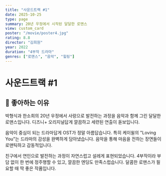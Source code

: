 ```yaml
---
title: "사운드트랙 #1"
date: 2025-10-25
type: page
summary: 20년 우정에서 시작된 달달한 로맨스
view: custom_card
poster: "/movie/poster4.jpg"
rating: 8.8
director: "김희원"
year: 2022
duration: "4부작 드라마"
genres: ["로맨스", "음악", "힐링"]
---
```


# 사운드트랙 #1

## 💭 좋아하는 이유

박형식과 한소희의 20년 우정에서 사랑으로 발전하는 과정을 음악과 함께 그린 달달한 로맨스입니다. 디즈니+ 오리지널답게 깔끔하고 세련된 연출이 돋보입니다.

음악이 중심이 되는 드라마답게 OST가 정말 아름답습니다. 특히 케이윌의 "Loving You"는 드라마의 감성을 완벽하게 담아냈습니다. 음악을 통해 마음을 전하는 장면들이 로맨틱하고 감동적입니다.

친구에서 연인으로 발전하는 과정이 자연스럽고 설레게 표현되었습니다. 4부작이라 부담 없이 한 번에 정주행할 수 있고, 깔끔한 엔딩도 만족스럽습니다. 달콤한 로맨스가 필요할 때 딱 좋은 작품입니다.
